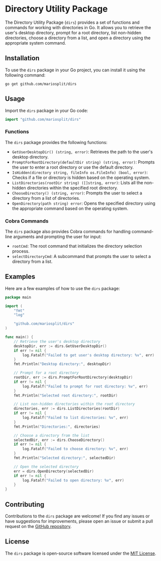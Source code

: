 # Directory Utility Package

The Directory Utility Package (`dirs`) provides a set of functions and commands for working with directories in Go. It allows you to retrieve the user's desktop directory, prompt for a root directory, list non-hidden directories, choose a directory from a list, and open a directory using the appropriate system command.

## Installation

To use the `dirs` package in your Go project, you can install it using the following command:

```
go get github.com/mariosplit/dirs
```

## Usage

Import the `dirs` package in your Go code:

```go
import "github.com/mariosplit/dirs"
```

### Functions

The `dirs` package provides the following functions:

- `GetUserDesktopDir() (string, error)`: Retrieves the path to the user's desktop directory.
- `PromptForRootDirectory(defaultDir string) (string, error)`: Prompts the user to enter a root directory or use the default directory.
- `IsHidden(directory string, fileInfo os.FileInfo) (bool, error)`: Checks if a file or directory is hidden based on the operating system.
- `ListDirectories(rootDir string) ([]string, error)`: Lists all the non-hidden directories within the specified root directory.
- `ChooseDirectory() (string, error)`: Prompts the user to select a directory from a list of directories.
- `OpenDirectory(path string) error`: Opens the specified directory using the appropriate command based on the operating system.

### Cobra Commands

The `dirs` package also provides Cobra commands for handling command-line arguments and prompting the user for input:

- `rootCmd`: The root command that initializes the directory selection process.
- `selectDirectoryCmd`: A subcommand that prompts the user to select a directory from a list.

## Examples

Here are a few examples of how to use the `dirs` package:

```go
package main

import (
    "fmt"
    "log"

    "github.com/mariosplit/dirs"
)

func main() {
    // Retrieve the user's desktop directory
    desktopDir, err := dirs.GetUserDesktopDir()
    if err != nil {
        log.Fatalf("Failed to get user's desktop directory: %v", err)
    }
    fmt.Println("Desktop directory:", desktopDir)

    // Prompt for a root directory
    rootDir, err := dirs.PromptForRootDirectory(desktopDir)
    if err != nil {
        log.Fatalf("Failed to prompt for root directory: %v", err)
    }
    fmt.Println("Selected root directory:", rootDir)

    // List non-hidden directories within the root directory
    directories, err := dirs.ListDirectories(rootDir)
    if err != nil {
        log.Fatalf("Failed to list directories: %v", err)
    }
    fmt.Println("Directories:", directories)

    // Choose a directory from the list
    selectedDir, err := dirs.ChooseDirectory()
    if err != nil {
        log.Fatalf("Failed to choose directory: %v", err)
    }
    fmt.Println("Selected directory:", selectedDir)

    // Open the selected directory
    err = dirs.OpenDirectory(selectedDir)
    if err != nil {
        log.Fatalf("Failed to open directory: %v", err)
    }
}
```

## Contributing

Contributions to the `dirs` package are welcome! If you find any issues or have suggestions for improvements, please open an issue or submit a pull request on the [GitHub repository](https://github.com/mariosplit/dirs).

## License

The `dirs` package is open-source software licensed under the [MIT License](https://opensource.org/licenses/MIT).
